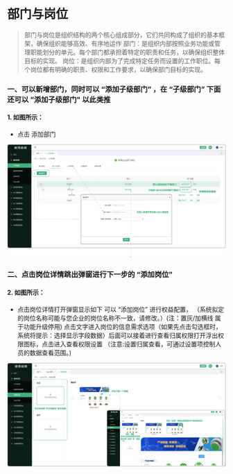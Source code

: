 # 部门与岗位


> 部门与岗位是组织结构的两个核心组成部分，它们共同构成了组织的基本框架，确保组织能够高效、有序地运作  部门：是组织内部按照业务功能或管理职能划分的单元。每个部门都承担着特定的职责和任务，以确保组织整体目标的实现。  岗位：是组织内部为了完成特定任务而设置的工作职位。每个岗位都有明确的职责、权限和工作要求，以确保部门目标的实现。

###  一、可以新增部门，同时可以 “添加子级部门” ，在 “子级部门” 下面还可以 ”添加子级部门" 以此类推

#### 1. 如图所示： 
* 点击 添加部门

![如图所示](../../file/tjbm.png)

###  二、点击岗位详情跳出弹窗进行下一步的 “添加岗位”

#### 2. 如图所示：
* 点击岗位详情打开弹窗显示如下 可以 “添加岗位” 进行权益配置， （系统拟定的岗位名称可能与您企业的岗位名称不一致，请修改。）(注：置灰/加横线 属于功能升级停用) 点击文字进入岗位的信息需求选项（如果先点击勾选框时，系统将提示：选择显示字段数据）后面可以接着进行查看归属权限打开浮出权限图标，点击进入查看权限设置 （注意:设置归属查看，可通过设置项控制人员的数据查看范围。)

![如图所示](../../file/gw.png)
